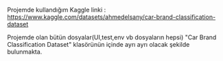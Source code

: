 Projemde kullandığım Kaggle linki : https://www.kaggle.com/datasets/ahmedelsany/car-brand-classification-dataset

Projemde olan bütün dosyalar(UI,test,env vb dosyaların hepsi) "Car Brand Classification Dataset" klasörünün içinde ayrı ayrı olacak şekilde bulunmakta.
